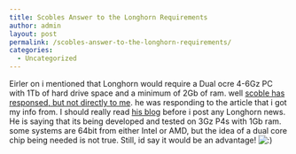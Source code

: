 ```yaml
---
title: Scobles Answer to the Longhorn Requirements
author: admin
layout: post
permalink: /scobles-answer-to-the-longhorn-requirements/
categories:
  - Uncategorized
---
```

Eirler on i mentioned that Longhorn would require a Dual ocre 4-6Gz PC with 1Tb of hard drive space and a minimum of 2Gb of ram. well [scoble has responsed, but not directly to me][1]. he was responding to the article that i got my info from. I should really read [his blog][2] before i post any Longhorn news. He is saying that its being developed and tested on 3Gz P4s with 1Gb ram. some systems are 64bit from either Intel or AMD, but the idea of a dual core chip being needed is not true. Still, id say it would be an advantage! <img src="http://blog.lotas-smartman.net/wp-includes/images/smilies/icon_smile.gif" alt=":)" class="wp-smiley" />

 [1]: http://radio.weblogs.com/0001011/2004/05/04.html#a7376
 [2]: http://radio.weblogs.com/0001011/